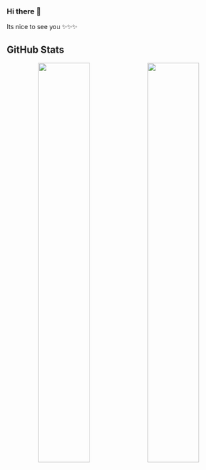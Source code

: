 ### Hi there 👋
Its nice to see you ✨✨✨

## GitHub Stats
 <p align="center">
    <img
        width="48%"
        src="https://github-readme-stats.vercel.app/api?username=ssensalo&count_private=true&include_all_commits=true&show_icons=true&theme=tokyonight&custom_title=GitHub+Stats"
    />
    <img
        width="48%"
         src="https://github-readme-streak-stats.herokuapp.com/?user=ssensalo&theme=tokyonight"
    />
</p>

<!--
**ssensalo/ssensalo** is a ✨ _special_ ✨ repository because its `README.md` (this file) appears on your GitHub profile.

      src="https://github-readme-streak-stats.herokuapp.com?user=ssensalo&theme=merko" 
Here are some ideas to get you started:

- 🔭 I’m currently working on ...
- 🌱 I’m currently learning ...
- 👯 I’m looking to collaborate on ...
- 🤔 I’m looking for help with ...
- 💬 Ask me about ...
- 📫 How to reach me: ...
- 😄 Pronouns: ...
- ⚡ Fun fact: ...

Create (Badges)[https://shields.io/] for your skills.
Use (Gifs)[https://gfycat.com/] for your expressions.
Add more pins
[![Readme Card](https://github-readme-stats.vercel.app/api/pin/?username=hongvinhmobile&repo=intercom_desktop&theme=blueberry)](https://github.com/hongvinhmobile/intercom_desktop)
Know how many visitors are viewing your github using (Hits)[https://hits.seeyoufarm.com/]

-->
